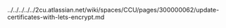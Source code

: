 ../../../../../2cu.atlassian.net/wiki/spaces/CCU/pages/300000062/update-certificates-with-lets-encrypt.md
